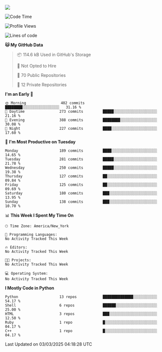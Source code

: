 
![](https://hit.yhype.me/github/profile?user_id=44564111)
<!--START_SECTION:waka-->
![Code Time](http://img.shields.io/badge/Code%20Time-25%20hrs%2046%20mins-blue)

![Profile Views](http://img.shields.io/badge/Profile%20Views-6-blue)

![Lines of code](https://img.shields.io/badge/From%20Hello%20World%20I%27ve%20Written-5.2%20million%20lines%20of%20code-blue)

**🐱 My GitHub Data** 

> 📦 114.6 kB Used in GitHub's Storage 
 > 
> 🚫 Not Opted to Hire
 > 
> 📜 70 Public Repositories 
 > 
> 🔑 12 Private Repositories 
 > 
**I'm an Early 🐤** 

```text
🌞 Morning                402 commits         ████████░░░░░░░░░░░░░░░░░   31.16 % 
🌆 Daytime                273 commits         █████░░░░░░░░░░░░░░░░░░░░   21.16 % 
🌃 Evening                388 commits         ████████░░░░░░░░░░░░░░░░░   30.08 % 
🌙 Night                  227 commits         ████░░░░░░░░░░░░░░░░░░░░░   17.60 % 
```
📅 **I'm Most Productive on Tuesday** 

```text
Monday                   189 commits         ████░░░░░░░░░░░░░░░░░░░░░   14.65 % 
Tuesday                  281 commits         █████░░░░░░░░░░░░░░░░░░░░   21.78 % 
Wednesday                250 commits         █████░░░░░░░░░░░░░░░░░░░░   19.38 % 
Thursday                 127 commits         ██░░░░░░░░░░░░░░░░░░░░░░░   09.84 % 
Friday                   125 commits         ██░░░░░░░░░░░░░░░░░░░░░░░   09.69 % 
Saturday                 180 commits         ███░░░░░░░░░░░░░░░░░░░░░░   13.95 % 
Sunday                   138 commits         ███░░░░░░░░░░░░░░░░░░░░░░   10.70 % 
```


📊 **This Week I Spent My Time On** 

```text
🕑︎ Time Zone: America/New_York

💬 Programming Languages: 
No Activity Tracked This Week

🔥 Editors: 
No Activity Tracked This Week

🐱‍💻 Projects: 
No Activity Tracked This Week

💻 Operating System: 
No Activity Tracked This Week
```

**I Mostly Code in Python** 

```text
Python                   13 repos            ██████████████░░░░░░░░░░░   54.17 % 
Shell                    6 repos             ██████░░░░░░░░░░░░░░░░░░░   25.00 % 
HTML                     3 repos             ███░░░░░░░░░░░░░░░░░░░░░░   12.50 % 
Ruby                     1 repo              █░░░░░░░░░░░░░░░░░░░░░░░░   04.17 % 
C++                      1 repo              █░░░░░░░░░░░░░░░░░░░░░░░░   04.17 % 
```




 Last Updated on 03/03/2025 04:18:28 UTC
<!--END_SECTION:waka-->
